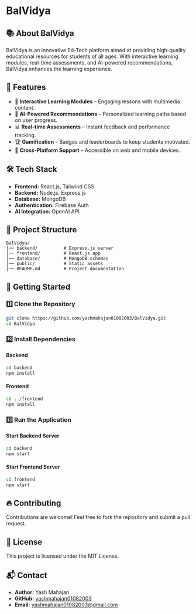 # BalVidya

## 📚 About BalVidya
BalVidya is an innovative Ed-Tech platform aimed at providing high-quality educational resources for students of all ages. With interactive learning modules, real-time assessments, and AI-powered recommendations, BalVidya enhances the learning experience.

## 🚀 Features
- 📖 **Interactive Learning Modules** – Engaging lessons with multimedia content.
- 🎯 **AI-Powered Recommendations** – Personalized learning paths based on user progress.
- 📊 **Real-time Assessments** – Instant feedback and performance tracking.
- 🏆 **Gamification** – Badges and leaderboards to keep students motivated.
- 📱 **Cross-Platform Support** – Accessible on web and mobile devices.

## 🛠️ Tech Stack
- **Frontend:** React.js, Tailwind CSS
- **Backend:** Node.js, Express.js
- **Database:** MongoDB
- **Authentication:** Firebase Auth
- **AI Integration:** OpenAI API

## 📂 Project Structure
```
BalVidya/
│── backend/          # Express.js server
│── frontend/         # React.js app
│── database/         # MongoDB schemas
│── public/           # Static assets
│── README.md         # Project documentation
```

## 🚀 Getting Started
### 1️⃣ Clone the Repository
```sh
git clone https://github.com/yashmahajan01082003/BalVidya.git
cd BalVidya
```
### 2️⃣ Install Dependencies
#### Backend
```sh
cd backend
npm install
```
#### Frontend
```sh
cd ../frontend
npm install
```
### 3️⃣ Run the Application
#### Start Backend Server
```sh
cd backend
npm start
```
#### Start Frontend Server
```sh
cd frontend
npm start
```

## 🔥 Contributing
Contributions are welcome! Feel free to fork the repository and submit a pull request.

## 📜 License
This project is licensed under the MIT License.

## 📬 Contact
- **Author:** Yash Mahajan
- **GitHub:** [yashmahajan01082003](https://github.com/yashmahajan01082003)
- **Email:** yashmahajan01082003@gmail.com


